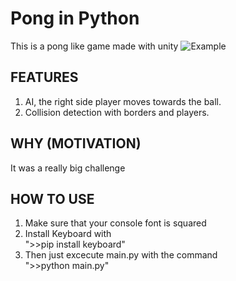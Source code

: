# Pong in Python
This is a pong like game made with unity
![Example](/Images/ExampleImage.gif) <br/>

## FEATURES
1. AI, the right side player moves towards the ball.
2. Collision detection with borders and players.

## WHY (MOTIVATION)
It was a really big challenge 

## HOW TO USE
1. Make sure that your console font is squared  <br> 
2. Install Keyboard with <br> 
">>pip install keyboard"
3. Then just excecute main.py with the command <br>
">>python main.py"